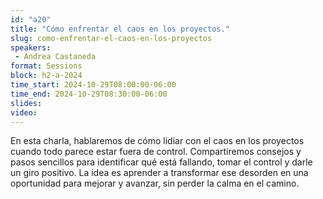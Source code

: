 ```yaml
---
id: "a20"
title: "Cómo enfrentar el caos en los proyectos."
slug: como-enfrentar-el-caos-en-los-proyectos
speakers:
 - Andrea Castaneda
format: Sessions
block: h2-a-2024
time_start: 2024-10-29T08:00:00-06:00
time_end: 2024-10-29T08:30:00-06:00
slides: 
video: 
---
```


En esta charla, hablaremos de cómo lidiar con el caos en los proyectos cuando todo parece estar fuera de control. Compartiremos consejos y pasos sencillos para identificar qué está fallando, tomar el control y darle un giro positivo. La idea es aprender a transformar ese desorden en una oportunidad para mejorar y avanzar, sin perder la calma en el camino.